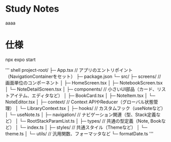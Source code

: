 # Study Notes
aaaa
# 仕様
npx expo start

''' shell
project-root/
├─ App.tsx               // アプリのエントリポイント（NavigationContainerをセット）
├─ package.json
└─ src/
   ├─ screens/           // 画面単位のコンポーネント
   │   ├─ HomeScreen.tsx
   │   ├─ NotebookScreen.tsx
   │   └─ NoteDetailScreen.tsx
   │
   ├─ components/        // 小さいUI部品（カード、リストアイテム、エディタなど）
   │   ├─ BookCard.tsx
   │   ├─ NoteItem.tsx
   │   └─ NoteEditor.tsx
   │
   ├─ context/           // Context APIやReducer（グローバル状態管理）
   │   └─ LibraryContext.tsx
   │
   ├─ hooks/             // カスタムフック（useNoteなど）
   │   └─ useNote.ts
   │
   ├─ navigation/        // ナビゲーション関連（型、Stack定義など）
   │   └─ RootStackParamList.ts
   │
   ├─ types/             // 共通の型定義（Note, Bookなど）
   │   └─ index.ts
   │
   ├─ styles/            // 共通スタイル（Themeなど）
   │   └─ theme.ts
   │
   └─ utils/             // 汎用関数、フォーマッタなど
       └─ formatDate.ts
'''